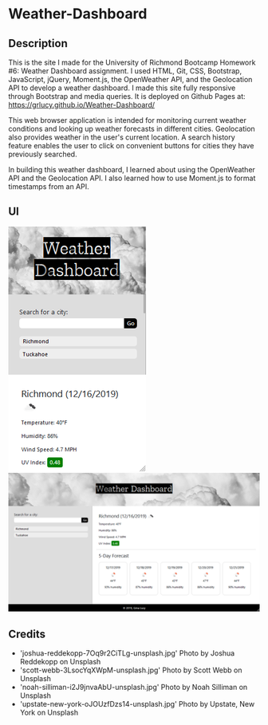 # Weather-Dashboard

## Description

This is the site I made for the University of Richmond Bootcamp Homework #6: Weather Dashboard assignment. I used HTML, Git, CSS, Bootstrap, JavaScript, jQuery, Moment.js, the OpenWeather API, and the Geolocation API to develop a weather dashboard. I made this site fully responsive through Bootstrap and media queries. It is deployed on Github Pages at: https://grlucy.github.io/Weather-Dashboard/

This web browser application is intended for monitoring current weather conditions and looking up weather forecasts in different cities. Geolocation also provides weather in the user's current location. A search history feature enables the user to click on convenient buttons for cities they have previously searched.

In building this weather dashboard, I learned about using the OpenWeather API and the Geolocation API. I also learned how to use Moment.js to format timestamps from an API.

## UI

![Small screen](/assets/screenshots/small.PNG)
![Large screen](/assets/screenshots/large.PNG)

## Credits

- 'joshua-reddekopp-7Oq9r2CiTLg-unsplash.jpg' Photo by Joshua Reddekopp on Unsplash
- 'scott-webb-3LsocYqXWpM-unsplash.jpg' Photo by Scott Webb on Unsplash
- 'noah-silliman-i2J9jnvaAbU-unsplash.jpg' Photo by Noah Silliman on Unsplash
- 'upstate-new-york-oJOUzfDzs14-unsplash.jpg' Photo by Upstate, New York on Unsplash
